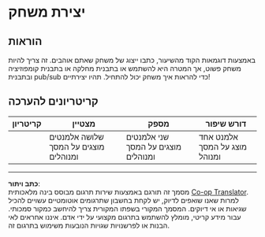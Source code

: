 <!--
CO_OP_TRANSLATOR_METADATA:
{
  "original_hash": "009bdedee9cc82988264be8cb31f9bf4",
  "translation_date": "2025-08-27T20:29:10+00:00",
  "source_file": "6-space-game/1-introduction/assignment.md",
  "language_code": "he"
}
-->
# יצירת משחק

## הוראות

באמצעות דוגמאות הקוד מהשיעור, כתבו ייצוג של משחק שאתם אוהבים. זה צריך להיות משחק פשוט, אך המטרה היא להשתמש או בתבנית מחלקה או בתבנית קומפוזיציה ובתבנית pub/sub כדי להראות איך משחק יכול להתחיל. תהיו יצירתיים!

## קריטריונים להערכה

| קריטריון | מצטיין                                                | מספק                                                | דורש שיפור                                       |
| -------- | ----------------------------------------------------- | -------------------------------------------------- | ------------------------------------------------ |
|          | שלושה אלמנטים מוצגים על המסך ומנוהלים                  | שני אלמנטים מוצגים על המסך ומנוהלים                | אלמנט אחד מוצג על המסך ומנוהל                    |

---

**כתב ויתור**:  
מסמך זה תורגם באמצעות שירות תרגום מבוסס בינה מלאכותית [Co-op Translator](https://github.com/Azure/co-op-translator). למרות שאנו שואפים לדיוק, יש לקחת בחשבון שתרגומים אוטומטיים עשויים להכיל שגיאות או אי דיוקים. המסמך המקורי בשפתו המקורית צריך להיחשב כמקור סמכותי. עבור מידע קריטי, מומלץ להשתמש בתרגום מקצועי על ידי אדם. איננו אחראים לאי הבנות או לפרשנויות שגויות הנובעות משימוש בתרגום זה.